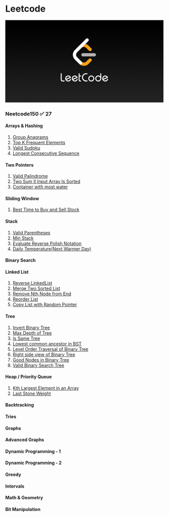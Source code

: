 # Leetcode
[![Leetcode](./images/leetcode.png)](https://leetcode.com/problemset/)
### Neetcode150 :white_check_mark: 27
#### Arrays & Hashing
 1. [Group Anagrams ](problems/hashing/group-anagram.md)                             
 2. [Top K Frequent Elements](problems/hashing/top-k-frequent-elements.md)           
 3. [Valid Sudoku](problems/hashing/valid-sudoku.md)                                 
 4. [Longest Consecutive Sequence](problems/hashing/longest-consecutive-sequence.md) 

 #### Two Pointers
 1. [Valid Palindrome](./problems/two-pointers/valid-palindrome.md)                        
 2. [Two Sum II Input Array Is Sorted](./problems/two-pointers/two-sum-ii-sorted-array.md) 
 3. [Container with most water](./problems/two-pointers/container-with-most-water.md)      


#### Sliding Window
 1) [Best Time to Buy and Sell Stock](./problems/sliding-window/best-time-to-buy-sell-stock.md) 


#### Stack
                                                                              
1. [Valid Parentheses](./problems/stack/valid-parentheses.md)                      
2. [Min Stack](./problems/stack/min-stack.md)                                      
3. [Evaluate Reverse Polish Notation](./problems/stack/reverse-polish-notation.md) 
4. [Daily Temperature(Next Warmer Day)](./problems/stack/daily-temperature.md)


#### Binary Search

               


#### Linked List
1. [Reverse LinkedList](./problems/linkedlist/reverse-linked-list.md)
2. [Merge Two Sorted List](./problems/linkedlist/merge-two-sorted-lists.md)
3. [Remove Nth Node from End](./problems/linkedlist/remove-nth-node-from-end-of-list.md)
4. [Reorder List](./problems/linkedlist/reorder-list.md)
5. [Copy List with Random Pointer](./problems/linkedlist/copy-list-with-random-pointer.md)
             


#### Tree
1. [Invert Binary Tree](./problems/tree/invert-binary-tree.md)
2. [Max Depth of Tree](./problems/tree/maximum-depth-of-binary-tree.md)
3. [Is Same Tree](./problems/tree/same-tree.md)
4. [Lowest common ancestor in BST](./problems/tree/lowest-common-ancestor.md)
5. [Level Order Traversal of Binary Tree](./problems/tree/level-order-traversal.md)
6. [Right side view of Binary Tree](./problems/tree/binary-tree-right-side-view.md)
7. [Good Nodes in Binary Tree](./problems/tree/count-good-nodes-in-binary-tree.md)
8. [Valid Binary Search Tree](./problems/tree/valid-binary-search-tree.md)
       


#### Heap / Priority Queue

 1) [Kth Largest Element in an Array](./problems/heap/kth-largest-element-in-array.md) 
 2) [Last Stone Weight](./problems/heap/last-stone-weight.md)                          


#### Backtracking

              


#### Tries

       


#### Graphs

        


#### Advanced Graphs

                 



#### Dynamic Programming - 1 

                         


#### Dynamic Programming - 2

                          



#### Greedy

        


#### Intervals

           


#### Math & Geometry

                 


#### Bit Manipulation

                  
